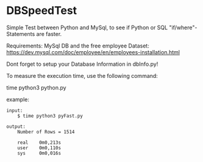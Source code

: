 # DBSpeedTest
Simple Test between Python and MySql, to see if Python or SQL "if/where"-Statements are faster.

Requirements: MySql DB and the free employee Dataset:
https://dev.mysql.com/doc/employee/en/employees-installation.html

Dont forget to setup your Database Information in dbInfo.py!

To measure the execution time, use the following command:

time python3 python.py 

example:

    input:
        $ time python3 pyFast.py

    output:
        Number of Rows = 1514

        real    0m0,213s
        user    0m0,110s
        sys     0m0,016s
